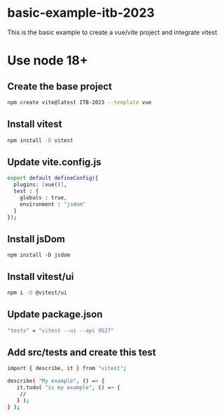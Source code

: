 # basic-example-itb-2023
This is the basic example to create a vue/vite project and integrate vitest

# Use node 18+

## Create the base project
```bash
npm create vite@latest ITB-2023 --template vue
```

## Install vitest
```bash
npm install -D vitest
```

## Update vite.config.js
```bash
export default defineConfig({
  plugins: [vue()],
  test : {
    globals : true,
    environment : "jsdom"
  }
});
```

## Install jsDom
```
npm install -D jsdom
```

## Install vitest/ui
```bash
npm i -D @vitest/ui
```

## Update package.json
```bash
"tests" = "vitest --ui --api 9527"
```

## Add src/tests and create this test
```bash
import { describe, it } from "vitest";

describe( "My example", () => {
   it.todo( "is my example", () => {
    //
   } );
} );
```



